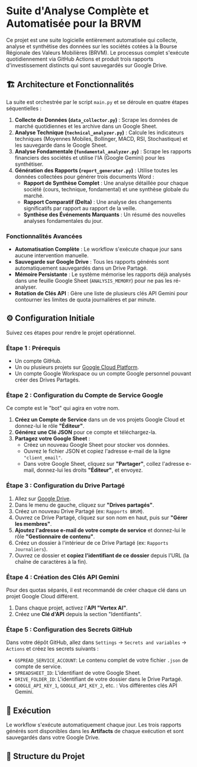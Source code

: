 # Suite d'Analyse Complète et Automatisée pour la BRVM

Ce projet est une suite logicielle entièrement automatisée qui collecte, analyse et synthétise des données sur les sociétés cotées à la Bourse Régionale des Valeurs Mobilières (BRVM). Le processus complet s'exécute quotidiennement via GitHub Actions et produit trois rapports d'investissement distincts qui sont sauvegardés sur Google Drive.

## 🏗️ Architecture et Fonctionnalités

La suite est orchestrée par le script `main.py` et se déroule en quatre étapes séquentielles :

1.  **Collecte de Données (`data_collector.py`)** : Scrape les données de marché quotidiennes et les archive dans un Google Sheet.
2.  **Analyse Technique (`technical_analyzer.py`)** : Calcule les indicateurs techniques (Moyennes Mobiles, Bollinger, MACD, RSI, Stochastique) et les sauvegarde dans le Google Sheet.
3.  **Analyse Fondamentale (`fundamental_analyzer.py`)** : Scrape les rapports financiers des sociétés et utilise l'IA (Google Gemini) pour les synthétiser.
4.  **Génération des Rapports (`report_generator.py`)** : Utilise toutes les données collectées pour générer trois documents Word :
    *   **Rapport de Synthèse Complet** : Une analyse détaillée pour chaque société (cours, technique, fondamental) et une synthèse globale du marché.
    *   **Rapport Comparatif (Delta)** : Une analyse des changements significatifs par rapport au rapport de la veille.
    *   **Synthèse des Événements Marquants** : Un résumé des nouvelles analyses fondamentales du jour.

### Fonctionnalités Avancées
- **Automatisation Complète** : Le workflow s'exécute chaque jour sans aucune intervention manuelle.
- **Sauvegarde sur Google Drive** : Tous les rapports générés sont automatiquement sauvegardés dans un Drive Partagé.
- **Mémoire Persistante** : Le système mémorise les rapports déjà analysés dans une feuille Google Sheet (`ANALYSIS_MEMORY`) pour ne pas les ré-analyser.
- **Rotation de Clés API** : Gère une liste de plusieurs clés API Gemini pour contourner les limites de quota journalières et par minute.

## ⚙️ Configuration Initiale

Suivez ces étapes pour rendre le projet opérationnel.

### Étape 1 : Prérequis

-   Un compte GitHub.
-   Un ou plusieurs projets sur [Google Cloud Platform](https://console.cloud.google.com/).
-   Un compte Google Workspace ou un compte Google personnel pouvant créer des Drives Partagés.

### Étape 2 : Configuration du Compte de Service Google

Ce compte est le "bot" qui agira en votre nom.

1.  **Créez un Compte de Service** dans un de vos projets Google Cloud et donnez-lui le rôle **"Éditeur"**.
2.  **Générez une Clé JSON** pour ce compte et téléchargez-la.
3.  **Partagez votre Google Sheet** :
    -   Créez un nouveau Google Sheet pour stocker vos données.
    -   Ouvrez le fichier JSON et copiez l'adresse e-mail de la ligne `"client_email"`.
    -   Dans votre Google Sheet, cliquez sur **"Partager"**, collez l'adresse e-mail, donnez-lui les droits **"Éditeur"**, et envoyez.

### Étape 3 : Configuration du Drive Partagé

1.  Allez sur [Google Drive](https://drive.google.com/).
2.  Dans le menu de gauche, cliquez sur **"Drives partagés"**.
3.  Créez un nouveau Drive Partagé (ex: `Rapports BRVM`).
4.  Ouvrez ce Drive Partagé, cliquez sur son nom en haut, puis sur **"Gérer les membres"**.
5.  **Ajoutez l'adresse e-mail de votre compte de service** et donnez-lui le rôle **"Gestionnaire de contenu"**.
6.  Créez un dossier à l'intérieur de ce Drive Partagé (ex: `Rapports Journaliers`).
7.  Ouvrez ce dossier et **copiez l'identifiant de ce dossier** depuis l'URL (la chaîne de caractères à la fin).

### Étape 4 : Création des Clés API Gemini

Pour des quotas séparés, il est recommandé de créer chaque clé dans un projet Google Cloud différent.
1.  Dans chaque projet, activez l'**API "Vertex AI"**.
2.  Créez une **Clé d'API** depuis la section "Identifiants".

### Étape 5 : Configuration des Secrets GitHub

Dans votre dépôt GitHub, allez dans `Settings` -> `Secrets and variables` -> `Actions` et créez les secrets suivants :

-   `GSPREAD_SERVICE_ACCOUNT`: Le contenu complet de votre fichier `.json` de compte de service.
-   `SPREADSHEET_ID`: L'identifiant de votre Google Sheet.
-   `DRIVE_FOLDER_ID`: L'identifiant de votre dossier dans le Drive Partagé.
-   `GOOGLE_API_KEY_1`, `GOOGLE_API_KEY_2`, etc. : Vos différentes clés API Gemini.

## 🚀 Exécution

Le workflow s'exécute automatiquement chaque jour. Les trois rapports générés sont disponibles dans les **Artifacts** de chaque exécution et sont sauvegardés dans votre Google Drive.

## 📁 Structure du Projet
